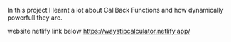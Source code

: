 In this project I learnt a lot about CallBack Functions and how dynamically powerfull they are.

website netlify link below
https://waystipcalculator.netlify.app/